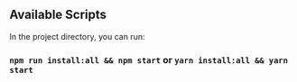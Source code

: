 ## Available Scripts

In the project directory, you can run:

### `npm run install:all && npm start` or `yarn install:all && yarn start`

